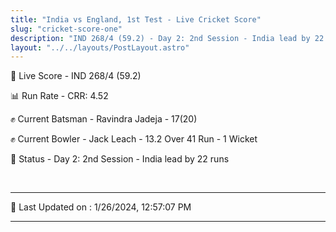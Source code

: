 ```yaml
---
title: "India vs England, 1st Test - Live Cricket Score"
slug: "cricket-score-one"
description: "IND 268/4 (59.2) - Day 2: 2nd Session - India lead by 22 runs."
layout: "../../layouts/PostLayout.astro"
---
```


🔴 Live Score - IND 268/4 (59.2)  

📊 Run Rate - CRR: 4.52  

✊ Current Batsman - Ravindra Jadeja - 17(20)  

✊ Current Bowler - Jack Leach - 13.2 Over 41 Run - 1 Wicket  

📑 Status - Day 2: 2nd Session - India lead by 22 runs

<br />

***

📝 Last Updated on : 1/26/2024, 12:57:07 PM

***

